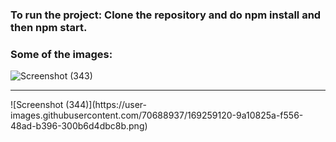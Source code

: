 ### To run the project: Clone the repository and do npm install and then npm start.

### Some of the images:
![Screenshot (343)](https://user-images.githubusercontent.com/70688937/169258895-36432ffa-30ef-49e6-821a-fe22ffe43f3a.png)
<hr>
![Screenshot (344)](https://user-images.githubusercontent.com/70688937/169259120-9a10825a-f556-48ad-b396-300b6d4dbc8b.png)


